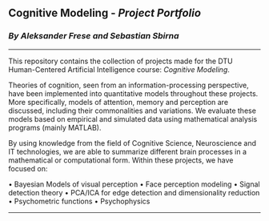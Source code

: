 ## Cognitive Modeling - _Project Portfolio_
### _By Aleksander Frese and Sebastian Sbirna_
---
This repository contains the collection of projects made for the DTU Human-Centered Artificial Intelligence course: _Cognitive Modeling_.

Theories of cognition, seen from an information-processing perspective, have been implemented into quantitative models throughout these projects. More specifically, models of attention, memory and perception are discussed, including their commonalities and variations. We evaluate these models based on empirical and simulated data using mathematical analysis programs (mainly MATLAB).

By using knowledge from the field of Cognitive Science, Neuroscience and IT technologies, we are able to summarize different brain processes in a mathematical or computational form. Within these projects, we have focused on:

• Bayesian Models of visual perception
• Face perception modeling
• Signal detection theory
• PCA/ICA for edge detection and dimensionality reduction
• Psychometric functions
• Psychophysics

---

